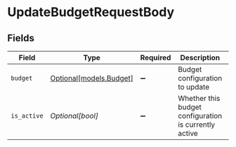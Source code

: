 # UpdateBudgetRequestBody


## Fields

| Field                                                 | Type                                                  | Required                                              | Description                                           | Example                                               |
| ----------------------------------------------------- | ----------------------------------------------------- | ----------------------------------------------------- | ----------------------------------------------------- | ----------------------------------------------------- |
| `budget`                                              | [Optional[models.Budget]](../models/budget.md)        | :heavy_minus_sign:                                    | Budget configuration to update                        |                                                       |
| `is_active`                                           | *Optional[bool]*                                      | :heavy_minus_sign:                                    | Whether this budget configuration is currently active | true                                                  |